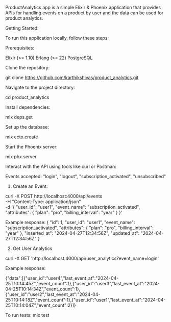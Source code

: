 ProductAnalytics app is a simple Elixir & Phoenix application that provides APIs for handling events on a product by user and the data can be used for product analytics.

Getting Started:

To run this application locally, follow these steps:

Prerequisites:

Elixir (>= 1.10)
Erlang (>= 22)
PostgreSQL

Clone the repository:

git clone https://github.com/karthikshivas/product_analytics.git

Navigate to the project directory:

cd product_analytics


Install dependencies:

mix deps.get

Set up the database:

mix ecto.create

Start the Phoenix server:

mix phx.server

Interact with the API using tools like curl or Postman:

Events accepted: "login", "logout", "subscription_activated", "unsubscribed"


1. Create an Event:

curl -X POST http://localhost:4000/api/events \
 -H "Content-Type: application/json" \
 -d '{
"user_id": "user1",
"event_name": "subscription_activated",
"attributes": {
"plan": "pro",
"billing_interval": "year"
}
}'

Example response:
{
"id": 1,
"user_id": "user1",
"event_name": "subscription_activated",
"attributes": {
"plan": "pro",
"billing_interval": "year"
},
"inserted_at": "2024-04-27T12:34:56Z",
"updated_at": "2024-04-27T12:34:56Z"
}

2. Get User Analytics

curl -X GET 'http://localhost:4000/api/user_analytics?event_name=login'

Example response:

{"data":[{"user_id":"user4","last_event_at":"2024-04-25T10:14:45Z","event_count":1},{"user_id":"user3","last_event_at":"2024-04-25T10:14:34Z","event_count":1},{"user_id":"user2","last_event_at":"2024-04-25T10:14:18Z","event_count":1},{"user_id":"user1","last_event_at":"2024-04-25T10:14:04Z","event_count":2}]}


To run tests:
mix test
